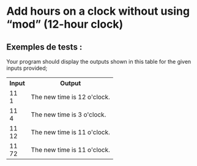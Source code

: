 # Add hours on a clock without using “mod” (12-hour clock)

## Exemples de tests :

Your program should display the outputs shown in this table for the given inputs provided;

<table>
  <tr>
    <th>Input</th>
    <th>Output</th>
  </tr>
  <tr>
    <td>11<br>1</td>
    <td>The new time is 12 o'clock.</td>
  </tr>
  <tr>
    <td>11<br>4</td>
    <td>The new time is 3 o'clock.</td>
  </tr>
  <tr>
    <td>11<br>12</td>
    <td>The new time is 11 o'clock.</td>
  </tr>
  <tr>
    <td>11<br>72</td>
    <td>The new time is 11 o'clock.</td>
  </tr>
</table>

